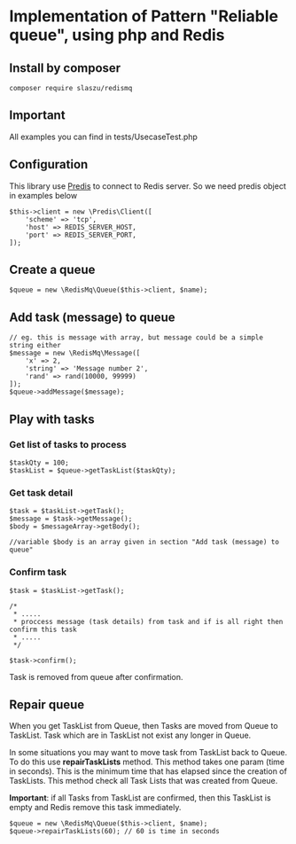 # Implementation of Pattern "Reliable queue", using php and Redis

## Install by composer

```
composer require slaszu/redismq
```

## Important
All examples you can find in tests/UsecaseTest.php

## Configuration
This library use [Predis](https://github.com/nrk/predis) to connect to Redis server.
So we need predis object in examples below

```
$this->client = new \Predis\Client([
	'scheme' => 'tcp',
	'host' => REDIS_SERVER_HOST,
	'port' => REDIS_SERVER_PORT,
]);
```

## Create a queue

```
$queue = new \RedisMq\Queue($this->client, $name);
```

## Add task (message) to queue

```
// eg. this is message with array, but message could be a simple string either
$message = new \RedisMq\Message([
    'x' => 2,
    'string' => 'Message number 2',
    'rand' => rand(10000, 99999)
]);
$queue->addMessage($message);
```

## Play with tasks
### Get list of tasks to process

```
$taskQty = 100;
$taskList = $queue->getTaskList($taskQty);
```

### Get task detail

```
$task = $taskList->getTask();
$message = $task->getMessage();
$body = $messageArray->getBody();

//variable $body is an array given in section "Add task (message) to queue"
```

### Confirm task

```
$task = $taskList->getTask();

/*
 * .....
 * proccess message (task details) from task and if is all right then confirm this task
 * .....
 */

$task->confirm();
```

Task is removed from queue after confirmation.

## Repair queue
When you get TaskList from Queue, then Tasks are moved from Queue to TaskList.
Task which are in TaskList not exist any longer in Queue.

In some situations you may want to move task from TaskList back to Queue.
To do this use **repairTaskLists** method.
This method takes one param (time in seconds).
This is the minimum time that has elapsed since the creation of TaskLists.
This method check all Task Lists that was created from Queue.

**Important**: if all Tasks from TaskList are confirmed, then this TaskList is empty and Redis remove this task immediately.

```
$queue = new \RedisMq\Queue($this->client, $name);
$queue->repairTaskLists(60); // 60 is time in seconds
```
